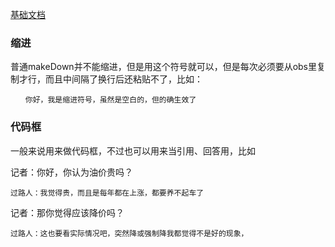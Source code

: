 [基础文档](https://markdown.com.cn/basic-syntax/)

### 缩进
普通makeDown并不能缩进，但是用这个符号就可以，但是每次必须要从obs里复制才行，而且中间隔了换行后还粘贴不了，比如：
```
　　你好，我是缩进符号，虽然是空白的，但的确生效了
```

### 代码框
一般来说用来做代码框，不过也可以用来当引用、回答用，比如

记者：你好，你认为油价贵吗？
~~~
过路人：我觉得贵，而且是每年都在上涨，都要养不起车了
~~~

记者：那你觉得应该降价吗？
~~~
过路人：这也要看实际情况吧，突然降或强制降我都觉得不是好的现象，
~~~